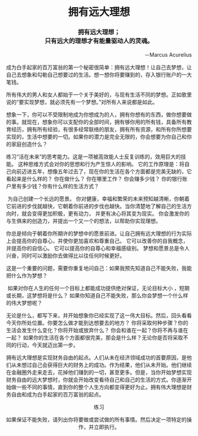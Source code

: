 <h1 align="center">拥有远大理想</h1>

<h3 align="center">拥有远大理想；<br>只有远大的理想才有能量驱动人的灵魂。</h3>



<p align="right">－Marcus Acurelius</p>

​	成为白手起家的百万富翁的第一个秘密很简单：拥有远大理想！让自己去梦想，让自己去想象和勾勒自己想要过的生活。想一想你将要赚到的，存入银行账户的一大笔钱。

​	所有伟大的男人和女人都始于一个关于美好的，与现有生活不同的梦想。正如歌里说的“要实现梦想，就必须先有一个梦想。”对所有人来说都是如此。

​	想象一下，你可以不受限制地成为你想成为的人，拥有你想有的东西，做你想要做的事。就现在，想象你可以支配你的全部时间，拥有够你用的所有钱，具备所有教育经历，拥有所有经验，有很多经常联络的朋友，拥有所有资源，和所有你所想要实现的，生活中想要的一切。如果你的潜力是完全无限的，你会想要为你自己和你的家庭创造什么？

​	练习“活在未来”的思考能力。这是一项被高效能人士反复训练的，效用巨大的技能。 这种思维方式会对你的思想和行为产生惊人的影响。 它的工作原理是：将自己向前迈进五年，想像五年过去了，现在你的生活在各个方面都是完美无缺的，它看起来是什么样的？ 你在做什么？ 你在哪里工作？ 你会赚多少钱？ 你的银行账户里有多少钱？你有什么样的生活方式？

​	为自己创建一个长远的愿景。 你对健康，幸福和繁荣的未来预知越清晰，你朝着它前进的步伐就越快，它朝着你前进的步伐也越快。当你清楚地了解自己的生活方向时，就会变得更加积极，更有动力， 并更有决心将其变为现实。 你会激发你的与生俱来的创造力，并提出一个又一个的想法，以帮助你实现理想。

​	你总是倾向于朝着你所期许的梦想中的愿景前进。让自己拥有远大理想的行为实际上会提高你的自尊心，并使你更加喜欢和尊重自己。 它可以改善你的自我概念，并提高你的自信心。 它可以提高你的自尊心和幸福感级别。 梦想和愿景总是令人兴奋，同时可以激励你去做得比以往任何时候更好。

​	这是一个重要的问题，需要你重复地问自己：如果我预先知道自己不能失败，我能把什么作为梦想？

​	如果对你在人生的任何一个目标上都能成功提供绝对保证，无论目标大小 ，短期或长期，这梦想将是什么？ 如果你知道自己不能失败，那么你会梦想一个什么样的伟大梦想呢？

​	无论是什么，都写下来，并开始想象你已经实现了这一伟大目标。然后，回头看看今天你所处位置。你要怎么做才能到达想要去的地方？ 你将采取何种步骤？你的生活会发生什么变化？你将开始或放弃什么？ 你会和谁在一起？你将不再与谁在一起？ 如果你的生活在各个方面都很完美，那会是什么样？无论你是否将采取不同的行动，今天就迈出第一步。

​	拥有远大理想是实现财务自由的起点。人们从未在经济领域成功的首要原因，是他们从未想过自己会获得巨大的财务上的成功。作为结果，他们从未开始。他们继续在金融圈外走来走去，花掉他们赚到的一切，甚至更多。但是，当你开始梦想实现财务自由的远大梦想时，你就会开始改变看待自己和自己的生活的方式。你逐渐开始做一些不同的事情，直到你的整个人生方向都变得更好为止。拥有伟大理想是财务自由和成为白手起家的百万富翁的起点。

<p align="center">练习</p>

<p align="center">如果保证不能失败，请列出你将要做或尝试做的所有事情。然后决定一项特定的操作，并立即执行。</p>

